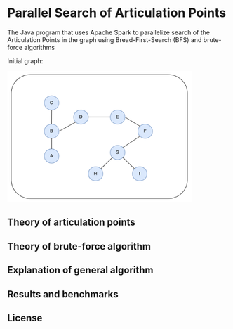 # Parallel Search of Articulation Points
The Java program that uses Apache Spark to parallelize search of the Articulation Points in the graph using Bread-First-Search (BFS) and brute-force algorithms


<div class="img-with-text">
    <p>Initial graph:</p>
    <img src="https://github.com/A-Rakhmatullaev/Parallel-Articulation-Points/blob/main/readme/initial.png" alt="initial" width="420" height="300"/>
</div>

## Theory of articulation points

## Theory of brute-force algorithm

## Explanation of general algorithm

## Results and benchmarks

## License
